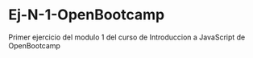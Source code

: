 # Ej-N-1-OpenBootcamp
Primer ejercicio del modulo 1 del curso de Introduccion a JavaScript de OpenBootcamp
